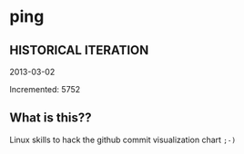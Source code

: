 # ping

## HISTORICAL ITERATION
2013-03-02

Incremented: 5752

## What is this?? 
Linux skills to hack the github commit visualization chart `;-)`
